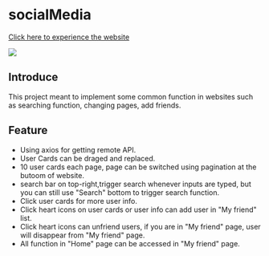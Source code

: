 # socialMedia
[Click here to experience the website](https://tinymurky.github.io/SocialMedia/index.html)

![](https://github.com/TinyMurky/SocialMedia/blob/main/readme_attachment/demo.gif)

## Introduce
This project meant to implement some common function in websites such as searching function, changing pages, add friends.

## Feature
- Using axios for getting remote API.
- User Cards can be draged and replaced.
- 10 user cards each page, page can be switched using pagination at the butoom of website.
- search bar on top-right,trigger search whenever inputs are typed, but you can still use "Search" bottom to trigger search function.
- Click user cards for more user info.
- Click heart icons on user cards or user info can add user in "My friend" list.
- Click heart icons can unfriend users, if you are in "My friend" page, user will disappear from "My friend" page.
- All function in "Home" page can be accessed in "My friend" page. 

